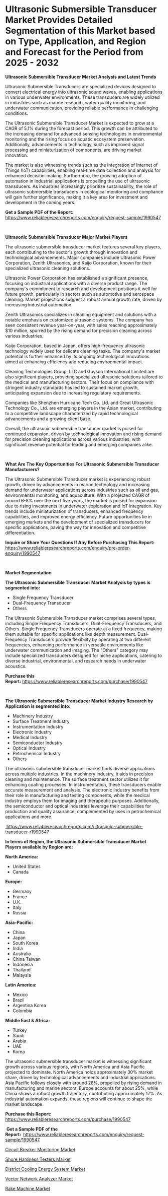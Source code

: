 <p><h1>Ultrasonic Submersible Transducer Market Provides Detailed Segmentation of this Market based on Type, Application, and Region and Forecast for the Period from 2025 - 2032</h1></p><p><strong>Ultrasonic Submersible Transducer Market Analysis and Latest Trends</strong></p>
<p><p>Ultrasonic Submersible Transducers are specialized devices designed to convert electrical energy into ultrasonic sound waves, enabling applications in various underwater environments. These transducers are widely utilized in industries such as marine research, water quality monitoring, and underwater communication, providing reliable performance in challenging conditions.</p><p>The Ultrasonic Submersible Transducer Market is expected to grow at a CAGR of 5.1% during the forecast period. This growth can be attributed to the increasing demand for advanced sensing technologies in environmental monitoring and the rising focus on aquatic ecosystem preservation. Additionally, advancements in technology, such as improved signal processing and miniaturization of components, are driving market innovation.</p><p>The market is also witnessing trends such as the integration of Internet of Things (IoT) capabilities, enabling real-time data collection and analysis for enhanced decision-making. Furthermore, the growing adoption of automation in industrial applications is propelling the use of ultrasonic transducers. As industries increasingly prioritize sustainability, the role of ultrasonic submersible transducers in ecological monitoring and compliance will gain further significance, making it a key area for investment and development in the coming years.</p></p>
<p><strong>Get a Sample PDF of the Report:&nbsp;</strong> <a href="https://www.reliableresearchreports.com/enquiry/request-sample/1990547?utm_campaign=116&utm_medium=2&utm_source=Github&utm_content=ia&utm_term=20022025&utm_id=ultrasonic-submersible-transducer">https://www.reliableresearchreports.com/enquiry/request-sample/1990547</a></p>
<p>&nbsp;</p>
<p><strong>Ultrasonic Submersible Transducer Major Market Players</strong></p>
<p><p>The ultrasonic submersible transducer market features several key players, each contributing to the sector's growth through innovation and technological advancements. Major companies include Ultrasonic Power Corporation, Zenith Ultrasonics, and Kaijo Corporation, known for their specialized ultrasonic cleaning solutions.</p><p>Ultrasonic Power Corporation has established a significant presence, focusing on industrial applications with a diverse product range. The company's commitment to research and development positions it well for future growth, particularly in sectors such as automotive and aerospace cleaning. Market projections suggest a robust annual growth rate, driven by increasing industrial automation.</p><p>Zenith Ultrasonics specializes in cleaning equipment and solutions with a notable emphasis on customized ultrasonic systems. The company has seen consistent revenue year-on-year, with sales reaching approximately $10 million, spurred by the rising demand for precision cleaning across various industries.</p><p>Kaijo Corporation, based in Japan, offers high-frequency ultrasonic technology widely used for delicate cleaning tasks. The company's market potential is further enhanced by its ongoing technological innovations aimed at enhancing efficiency and reducing environmental impact.</p><p>Cleaning Technologies Group, LLC and Guyson International Limited are also significant players, providing specialized ultrasonic solutions tailored to the medical and manufacturing sectors. Their focus on compliance with stringent industry standards has led to sustained market growth, anticipating expansion due to increasing regulatory requirements.</p><p>Companies like Shenzhen Hurricane Tech Co. Ltd. and Great Ultrasonic Technology Co., Ltd. are emerging players in the Asian market, contributing to a competitive landscape characterized by rapid technological advancements and a growing client base.</p><p>Overall, the ultrasonic submersible transducer market is poised for continued expansion, driven by technological innovation and rising demand for precision cleaning applications across various industries, with significant revenue potential for leading and emerging companies alike.</p></p>
<p>&nbsp;</p>
<p><strong>What Are The Key Opportunities For Ultrasonic Submersible Transducer Manufacturers?</strong></p>
<p><p>The Ultrasonic Submersible Transducer market is experiencing robust growth, driven by advancements in marine technology and increasing demand for underwater applications across industries such as oil and gas, environmental monitoring, and aquaculture. With a projected CAGR of around 6-8% over the next five years, the market is poised for expansion due to rising investments in underwater exploration and IoT integration. Key trends include miniaturization of transducers, enhanced frequency capabilities, and improved energy efficiency. Future opportunities lie in emerging markets and the development of specialized transducers for specific applications, paving the way for innovation and competitive differentiation.</p></p>
<p><strong>Inquire or Share Your Questions If Any Before Purchasing This Report:</strong> <a href="https://www.reliableresearchreports.com/enquiry/pre-order-enquiry/1990547?utm_campaign=116&utm_medium=2&utm_source=Github&utm_content=ia&utm_term=20022025&utm_id=ultrasonic-submersible-transducer">https://www.reliableresearchreports.com/enquiry/pre-order-enquiry/1990547</a></p>
<p>&nbsp;</p>
<p><strong>Market Segmentation</strong></p>
<p><strong>The Ultrasonic Submersible Transducer Market Analysis by types is segmented into:</strong></p>
<p><ul><li>Single Frequency Transducer</li><li>Dual-Frequency Transducer</li><li>Others</li></ul></p>
<p><p>The Ultrasonic Submersible Transducer market comprises several types, including Single Frequency Transducers, Dual-Frequency Transducers, and Others. Single Frequency Transducers operate at a fixed frequency, making them suitable for specific applications like depth measurement. Dual-Frequency Transducers provide flexibility by operating at two different frequencies, enhancing performance in versatile environments like underwater communication and imaging. The "Others" category may include specialized transducers designed for niche applications, catering to diverse industrial, environmental, and research needs in underwater acoustics.</p></p>
<p><strong>Purchase this Report:&nbsp;</strong><a href="https://www.reliableresearchreports.com/purchase/1990547?utm_campaign=116&utm_medium=2&utm_source=Github&utm_content=ia&utm_term=20022025&utm_id=ultrasonic-submersible-transducer">https://www.reliableresearchreports.com/purchase/1990547</a></p>
<p>&nbsp;</p>
<p><strong>The Ultrasonic Submersible Transducer Market Industry Research by Application is segmented into:</strong></p>
<p><ul><li>Machinery Industry</li><li>Surface Treatment Industry</li><li>Instrumentation Industry</li><li>Electronic Industry</li><li>Medical Industry</li><li>Semiconductor Industry</li><li>Optical Industry</li><li>Petrochemical Industry</li><li>Others</li></ul></p>
<p><p>The ultrasonic submersible transducer market finds diverse applications across multiple industries. In the machinery industry, it aids in precision cleaning and maintenance. The surface treatment sector utilizes it for enhancing coating processes. In instrumentation, these transducers enable accurate measurement and analysis. The electronic industry benefits from their role in manufacturing and testing components, while the medical industry employs them for imaging and therapeutic purposes. Additionally, the semiconductor and optical industries leverage their capabilities for production and quality assurance, complemented by uses in petrochemical applications and more.</p></p>
<p><a href="https://www.reliableresearchreports.com/ultrasonic-submersible-transducer-r1990547?utm_campaign=116&utm_medium=2&utm_source=Github&utm_content=ia&utm_term=20022025&utm_id=ultrasonic-submersible-transducer">&nbsp;https://www.reliableresearchreports.com/ultrasonic-submersible-transducer-r1990547</a></p>
<p><strong>In terms of Region, the Ultrasonic Submersible Transducer Market Players available by Region are:</strong></p>
<p>
    <p> <strong> North America: </strong>
        <ul>
            <li>United States</li>
            <li>Canada</li>
        </ul>
        </p> 
    <p> <strong> Europe: </strong>
        <ul>
            <li>Germany</li>
            <li>France</li>
            <li>U.K.</li>
            <li>Italy</li>
            <li>Russia</li>
        </ul>
        </p> 
    <p> <strong> Asia-Pacific: </strong>
        <ul>
            <li>China</li>
            <li>Japan</li>
            <li>South Korea</li>
            <li>India</li>
            <li>Australia</li>
            <li>China Taiwan</li>
            <li>Indonesia</li>
            <li>Thailand</li>
            <li>Malaysia</li>
        </ul>
        </p> 
    <p> <strong> Latin America: </strong>
        <ul>
            <li>Mexico</li>
            <li>Brazil</li>
            <li>Argentina Korea</li>
            <li>Colombia</li>
        </ul>
        </p> 
    <p> <strong> Middle East & Africa: </strong>
        <ul>
            <li>Turkey</li>
            <li>Saudi</li>
            <li>Arabia</li>
            <li>UAE</li>
            <li>Korea</li>
        </ul>
    </p>
    </p>
<p><p>The ultrasonic submersible transducer market is witnessing significant growth across various regions, with North America and Asia Pacific projected to dominate. North America holds approximately 30% market share, driven by technological advancements and industrial applications. Asia Pacific follows closely with around 28%, propelled by rising demand in manufacturing and marine sectors. Europe accounts for about 25%, while China shows a robust growth trajectory, contributing approximately 17%. As industrial automation expands, these regions will continue to shape the market landscape.</p></p>
<p><strong>Purchase this Report: </strong><a href="https://www.reliableresearchreports.com/purchase/1990547?utm_campaign=116&utm_medium=2&utm_source=Github&utm_content=ia&utm_term=20022025&utm_id=ultrasonic-submersible-transducer">https://www.reliableresearchreports.com/purchase/1990547</a></p>
<p>&nbsp;<strong>Get a Sample PDF of the Report:&nbsp;&nbsp;</strong><a href="https://www.reliableresearchreports.com/enquiry/request-sample/1990547?utm_campaign=116&utm_medium=2&utm_source=Github&utm_content=ia&utm_term=20022025&utm_id=ultrasonic-submersible-transducer">https://www.reliableresearchreports.com/enquiry/request-sample/1990547</a></p>
<p><strong></strong></p>
<p><p><a href="https://github.com/nathaliehurles7142/Market-Research-Report-List-1/blob/main/circuit-breaker-monitoring-market.md?utm_campaign=116&utm_medium=2&utm_source=Github&utm_content=ia&utm_term=20022025&utm_id=ultrasonic-submersible-transducer">Circuit Breaker Monitoring Market</a></p><p><a href="https://github.com/kimberjam0i/Market-Research-Report-List-1/blob/main/shore-hardness-testers-market.md?utm_campaign=116&utm_medium=2&utm_source=Github&utm_content=ia&utm_term=20022025&utm_id=ultrasonic-submersible-transducer">Shore Hardness Testers Market</a></p><p><a href="https://github.com/ElviraLeka1962/Market-Research-Report-List-1/blob/main/district-cooling-energy-system-market.md?utm_campaign=116&utm_medium=2&utm_source=Github&utm_content=ia&utm_term=20022025&utm_id=ultrasonic-submersible-transducer">District Cooling Energy System Market</a></p><p><a href="https://github.com/darenph8er/Market-Research-Report-List-1/blob/main/vector-network-analyzer-market.md?utm_campaign=116&utm_medium=2&utm_source=Github&utm_content=ia&utm_term=20022025&utm_id=ultrasonic-submersible-transducer">Vector Network Analyzer Market</a></p><p><a href="https://github.com/rosalinebhakta48/Market-Research-Report-List-1/blob/main/rake-machine-market.md?utm_campaign=116&utm_medium=2&utm_source=Github&utm_content=ia&utm_term=20022025&utm_id=ultrasonic-submersible-transducer">Rake Machine Market</a></p></p>